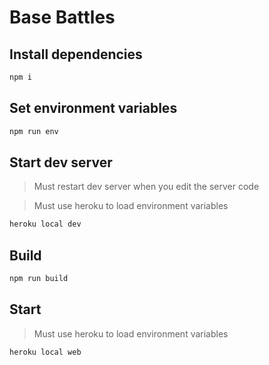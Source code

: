 # Base Battles

## Install dependencies

```bash
npm i
```

## Set environment variables

```bash
npm run env
```

## Start dev server

> Must restart dev server when you edit the server code

> Must use heroku to load environment variables

```bash
heroku local dev
```

## Build

```bash
npm run build
```

## Start

> Must use heroku to load environment variables

```bash
heroku local web
```
